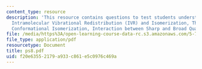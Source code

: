 ```yaml
---
content_type: resource
description: 'This resource contains questions to test students understanding on:
  Intramolecular Vibrational Redistribution (IVR) and Isomerization, The Other Isomer,
  Conformational Isomerization, Interaction between Sharp and Broad Quasi-Eigenstates.'
file: /media/https%3A/open-learning-course-data-rc.s3.amazonaws.com/5-74-introductory-quantum-mechanics-ii-spring-2004/f20e63552179a933c861e5c0976c469a_ps8.pdf
file_type: application/pdf
resourcetype: Document
title: ps8.pdf
uid: f20e6355-2179-a933-c861-e5c0976c469a
---
```

